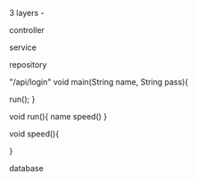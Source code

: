 3 layers - 

controller 

service

repository


"/api/login"
void main(String name, String pass){

run();
}

void run(){
name
speed()
}


void speed(){

}


database
